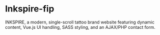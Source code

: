 # Inkspire-fip
INKSPIRE, a modern, single-scroll tattoo brand website featuring dynamic content, Vue.js UI handling, SASS styling, and an AJAX/PHP contact form.
